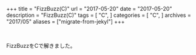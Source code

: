 +++
title = "FizzBuzz(C)"
url = "2017-05-20"
date = "2017-05-20"
description = "FizzBuzz(C)"
tags = [
    "C",
]
categories = [
    "C",
]
archives = "2017/05"
aliases = ["migrate-from-jekyl"]
+++

<br>

FizzBuzzをCで解きました。

<script src="https://gist.github.com/O-Junpei/82786f56c79ee0935b29c24c14b797a9.js"></script>
